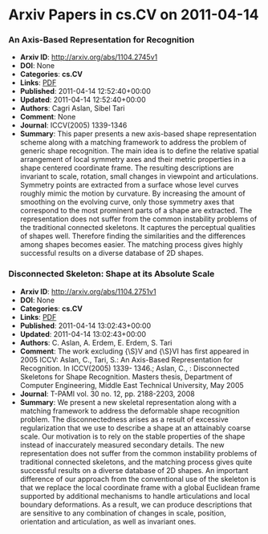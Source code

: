# Arxiv Papers in cs.CV on 2011-04-14
### An Axis-Based Representation for Recognition
- **Arxiv ID**: http://arxiv.org/abs/1104.2745v1
- **DOI**: None
- **Categories**: **cs.CV**
- **Links**: [PDF](http://arxiv.org/pdf/1104.2745v1)
- **Published**: 2011-04-14 12:52:40+00:00
- **Updated**: 2011-04-14 12:52:40+00:00
- **Authors**: Cagri Aslan, Sibel Tari
- **Comment**: None
- **Journal**: ICCV(2005) 1339-1346
- **Summary**: This paper presents a new axis-based shape representation scheme along with a matching framework to address the problem of generic shape recognition. The main idea is to define the relative spatial arrangement of local symmetry axes and their metric properties in a shape centered coordinate frame. The resulting descriptions are invariant to scale, rotation, small changes in viewpoint and articulations. Symmetry points are extracted from a surface whose level curves roughly mimic the motion by curvature. By increasing the amount of smoothing on the evolving curve, only those symmetry axes that correspond to the most prominent parts of a shape are extracted. The representation does not suffer from the common instability problems of the traditional connected skeletons. It captures the perceptual qualities of shapes well. Therefore finding the similarities and the differences among shapes becomes easier. The matching process gives highly successful results on a diverse database of 2D shapes.



### Disconnected Skeleton: Shape at its Absolute Scale
- **Arxiv ID**: http://arxiv.org/abs/1104.2751v1
- **DOI**: None
- **Categories**: **cs.CV**
- **Links**: [PDF](http://arxiv.org/pdf/1104.2751v1)
- **Published**: 2011-04-14 13:02:43+00:00
- **Updated**: 2011-04-14 13:02:43+00:00
- **Authors**: C. Aslan, A. Erdem, E. Erdem, S. Tari
- **Comment**: The work excluding {\S}V and {\S}VI has first appeared in 2005 ICCV:
  Aslan, C., Tari, S.: An Axis-Based Representation for Recognition. In
  ICCV(2005) 1339- 1346.; Aslan, C., : Disconnected Skeletons for Shape
  Recognition. Masters thesis, Department of Computer Engineering, Middle East
  Technical University, May 2005
- **Journal**: T-PAMI vol. 30 no. 12, pp. 2188-2203, 2008
- **Summary**: We present a new skeletal representation along with a matching framework to address the deformable shape recognition problem. The disconnectedness arises as a result of excessive regularization that we use to describe a shape at an attainably coarse scale. Our motivation is to rely on the stable properties of the shape instead of inaccurately measured secondary details. The new representation does not suffer from the common instability problems of traditional connected skeletons, and the matching process gives quite successful results on a diverse database of 2D shapes. An important difference of our approach from the conventional use of the skeleton is that we replace the local coordinate frame with a global Euclidean frame supported by additional mechanisms to handle articulations and local boundary deformations. As a result, we can produce descriptions that are sensitive to any combination of changes in scale, position, orientation and articulation, as well as invariant ones.



